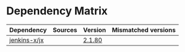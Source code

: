 # Dependency Matrix

Dependency | Sources | Version | Mismatched versions
---------- | ------- | ------- | -------------------
[jenkins-x/jx](https://github.com/jenkins-x/jx.git) |  | [2.1.80](https://github.com/jenkins-x/jx/releases/tag/v2.1.80) | 

